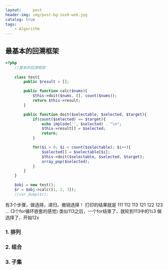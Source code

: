 ```yaml
---
layout:     post
header-img: img/post-bg-ios9-web.jpg
catalog: true
tags:
    - Algorithm
---
```


## 最基本的回溯框架
```php
<?php
    //基本的回溯框架
    
    class test{
        public $result = [];

        public function calc($nums){
            $this->doit($nums, [], count($nums));
            return $this->result;
        }

        public function doit($selectable, $selected, $target){
            if(count($selected) == $target){
                echo implode('', $selected) . "\n";
                $this->result[] = $selected;
                return;
            }

            for($i = 0; $i < count($selectable); $i++){
                $selected[] = $selectable[$i];
                $this->doit($selectable, $selected, $target);
                array_pop($selected);
            }
        }
    }

    $obj = new test();
    $r = $obj->calc([1, 2, 3]);
    //var_dump($r);

```

有3个步骤，做选择，递归，撤销选择！
打印的结果就是 111 112 113 121 122 123 ... (3个for循环嵌套的感觉)
类似113之后，一个for结束了，就轮到113中的1`1`3 做选择了，开始12x

### 1. 排列



### 2. 组合


### 3. 子集
